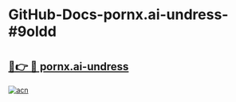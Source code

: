 # GitHub-Docs-pornx.ai-undress-#9oldd

# <h2><a href="https://andorid.site?title=pornx.ai-undress&ref=07A">🔗👉 🔴 pornx.ai-undress</a></h2>

[![acn](https://github.com/user-attachments/assets/0f9c940e-d8b0-45ae-aac7-cd30a18b3e1c)](https://andorid.site?title=pornx.ai-undress&ref=07A)

